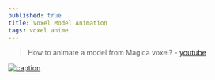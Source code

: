 ```yaml
---
published: true
title: Voxel Model Animation
tags: voxel anime
---
```

> How to animate a model from Magica voxel? - [youtube](https://www.youtube.com/watch?v=lVQPVPkugN0&list=LL&index=1)

[![caption](https://img.youtube.com/vi/lVQPVPkugN0/0.jpg)](https://www.youtube.com/watch?v=lVQPVPkugN0)